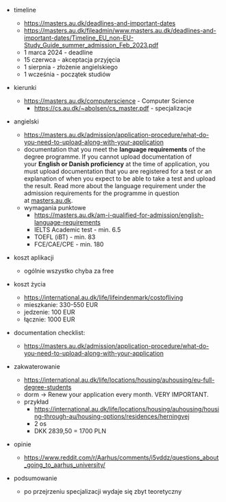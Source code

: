 
- timeline
	- https://masters.au.dk/deadlines-and-important-dates
	- https://masters.au.dk/fileadmin/www.masters.au.dk/deadlines-and-important-dates/Timeline_EU_non-EU-Study_Guide_summer_admission_Feb_2023.pdf
	- 1 marca 2024 - deadline
	- 15 czerwca - akceptacja przyjęcia
	- 1 sierpnia - złożenie angielskiego
	- 1 wcześnia - początek studiów

- kierunki
	- https://masters.au.dk/computerscience - Computer Science
		- https://cs.au.dk/~abolsen/cs_master.pdf - specjalizacje

- angielski
	- https://masters.au.dk/admission/application-procedure/what-do-you-need-to-upload-along-with-your-application
	- documentation that you meet the **language requirements** of the degree programme. If you cannot upload documentation of your **English or Danish proficiency** at the time of application, you must upload documentation that you are registered for a test or an explanation of when you expect to be able to take a test and upload the result. Read more about the language requirement under the admission requirements for the programme in question at [masters.au.dk](https://masters.au.dk/).
	- wymagania punktowe
		- https://masters.au.dk/am-i-qualified-for-admission/english-language-requirements
		- IELTS Academic test - min. 6.5
		- TOEFL (iBT) - min. 83
		- FCE/CAE/CPE - min. 180

- koszt aplikacji
	- ogólnie wszystko chyba za free

- koszt życia
	- https://international.au.dk/life/lifeindenmark/costofliving
	- mieszkanie: 330-550 EUR
	- jedzenie: 100 EUR
	- łącznie: 1000 EUR

- documentation checklist:
	- https://masters.au.dk/admission/application-procedure/what-do-you-need-to-upload-along-with-your-application

- zakwaterowanie
	- https://international.au.dk/life/locations/housing/auhousing/eu-full-degree-students
	- dorm -> Renew your application every month. VERY IMPORTANT.
	- przykład
		- https://international.au.dk/life/locations/housing/auhousing/housing-through-au/housing-options/residences/herningvej
		- 2 os
		- DKK 2839,50 = 1700 PLN

- opinie
	- https://www.reddit.com/r/Aarhus/comments/i5vddz/questions_about_going_to_aarhus_university/

- podsumowanie
	- po przejrzeniu specjalizacji wydaje się zbyt teoretyczny